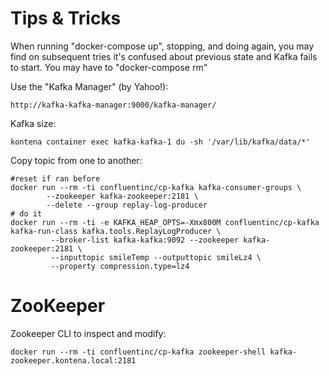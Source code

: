 
Tips & Tricks
=============

When running "docker-compose up", stopping, and doing again, you may find
on subsequent tries it's confused about previous state and Kafka fails to
start. You may have to "docker-compose rm" 

Use the "Kafka Manager" (by Yahoo!):

    http://kafka-kafka-manager:9000/kafka-manager/

Kafka size:

    kontena container exec kafka-kafka-1 du -sh '/var/lib/kafka/data/*'

Copy topic from one to another:

    #reset if ran before
    docker run --rm -ti confluentinc/cp-kafka kafka-consumer-groups \
            --zookeeper kafka-zookeeper:2181 \
            --delete --group replay-log-producer
    # do it
    docker run --rm -ti -e KAFKA_HEAP_OPTS=-Xmx800M confluentinc/cp-kafka kafka-run-class kafka.tools.ReplayLogProducer \
             --broker-list kafka-kafka:9092 --zookeeper kafka-zookeeper:2181 \
             --inputtopic smileTemp --outputtopic smileLz4 \
             --property compression.type=lz4

ZooKeeper
=========

Zookeeper CLI to inspect and modify:

    docker run --rm -ti confluentinc/cp-kafka zookeeper-shell kafka-zookeeper.kontena.local:2181